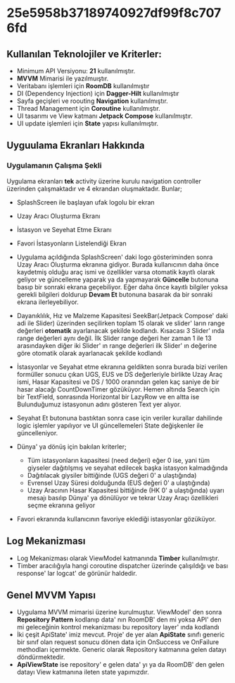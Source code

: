 # 25e5958b37189740927df99f8c7076fd


## Kullanılan Teknolojiler ve Kriterler:
- Minimum API Versiyonu: **21** kullanılmıştır.
- **MVVM** Mimarisi ile yazılmuıştır.
- Veritabanı işlemleri için **RoomDB** kullanılmıştır
- DI (Dependency Injection) için **Dagger-Hilt** kullanılmıştır
- Sayfa geçişleri ve roouting **Navigation** kullanılmıştır.
- Thread Management için **Coroutine** kullanılmıştır.
- UI tasarımı ve View katmanı **Jetpack Compose** kullanılmıştır.
- UI update işlemleri için **State** yapısı kullanılmıştır.


## Uyguulama Ekranları Hakkında

### Uygulamanın Çalışma Şekli
Uygulama ekranları **tek** activity üzerine kurulu navigation controller üzerinden çalışmaktadır ve 4 ekrandan oluşmaktadır. Bunlar;
- SplashScreen ile başlayan ufak logolu bir ekran
- Uzay Aracı Oluşturma Ekranı
- İstasyon ve Seyehat Etme Ekranı
- Favori İstasyonların Listelendiği Ekran

- Uygulama açıldığında SplashScreen' daki logo gösteriminden sonra Uzay Aracı Oluşturma ekranına gidiyor. Burada kullanıcının 
daha önce kaydetmiş olduğu araç ismi ve özellikler varsa otomatik kayıtlı olarak geliyor ve güncelleme yaparak ya da yapmayarak **Güncelle**
butonuna basıp bir sonraki ekrana geçebiliyor. Eğer daha önce kayıtlı bilgiler yoksa gerekli bilgileri doldurup **Devam Et** butonuna basarak da bir sonraki 
ekrana ilerleyebiliyor.

- Dayanıklılık, Hız ve Malzeme Kapasitesi SeekBar(Jetpack Compose' daki adi ile Slider) üzerinden seçilirken toplam 15 olarak ve slider' ların range değerleri **otomatik**
ayarlanacak şekilde kodlandı. Kısacası 3 Slider' ında range değerleri aynı değil. İlk Slider range değeri her zaman 1 ile 13 arasındayken diğer iki Slider' ın range değerleri ilk Slider' ın değerine göre
otomatik olarak ayarlanacak şekilde kodlandı

- İstasyonlar ve Seyahat etme ekranına geldikten sonra burada bizi verilen formüller sonucu çıkan UGS, EUS ve DS değerleriyle birlikte Uzay Araç ismi, Hasar Kapasitesi ve DS / 1000 oranından gelen kaç
saniye de bir hasar alacağı CountDownTimer gözüküyor. Hemen altında Search için bir TextField, sonrasında Horizontal bir LazyRow ve en altta ise Bulunduğumuz istasyonun adını gösteren Text yer alıyor.

- Seyahat Et butonuna bastıktan sonra case için veriler kurallar dahilinde logic işlemler yapılıyor ve UI güncellemeleri State değişkenler ile güncelleniyor. 

- Dünya' ya dönüş için bakılan kriterler;
	- Tüm istasyonların kapasitesi (need değeri) eğer 0 ise, yani tüm giyseler dağıtılşmış ve seyahat edilecek başka istasyon kalmadığında
	- Dağıtılacak giysiler bittiğinde (UGS değeri 0' a ulaştığında)
	- Evrensel Uzay Süresi dolduğunda (EUS değeri 0' a ulaştığında)
	- Uzay Aracının Hasar Kapasitesi bittiğinde (HK 0' a ulaştığında)
uyarı mesajı basılıp Dünya' ya dönülüyor ve tekrar Uzay Araçı özellikleri seçme ekranına geliyor

- Favori ekranında kullanıcının favoriye eklediği istasyonlar gözüküyor.

## Log Mekanizması
- Log Mekanizması olarak ViewModel katmanında **Timber** kullanılmıştır.
- Timber aracılığıyla hangi coroutine dispatcher üzerinde çalışıldığı ve bası response' lar logcat' de görünür haldedir. 

## Genel MVVM Yapısı
- Uygulama MVVM mimarisi üzerine kurulmuştur. ViewModel' den sonra **Repository Pattern** kodlanıp data' nın RoomDB' den mi yoksa API' den mi geleceğinin kontrol mekanizması bu repository layer' ında 
kodlandı
- İki çeşit ApiState' imiz mevcut. Proje' de yer alan **ApiState** sınıfı generic bir sınıf olan request sonucu dönen data için OnSuccess ve OnFailure methodları içermekte. Generic olarak Repository katmanına gelen
datayı döndürmektedir.
- **ApiViewState** ise repository' e gelen data' yı ya da RoomDB' den gelen datayı View katmanına ileten state yapımızdır.